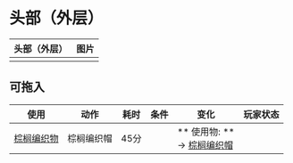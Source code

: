 # 头部（外层）  
>   
  
  头部（外层）  |   图片   
 ----  |  ----:   
   |  ![]()   
  
## 可拖入  
使用  |  动作  |  耗时  |  条件  |  变化  |  玩家状态  
----  |  ----  |  ----  |  ----  |  ----  |  ----  
[棕榈编织物](WeavePalm.md)  |  棕榈编织帽  |  45分  |    |  ** 使用物: **<br>→ [棕榈编织帽](HatWoven.md)  |    
